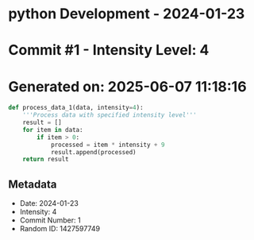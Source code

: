 ﻿# python Development - 2024-01-23
# Commit #1 - Intensity Level: 4
# Generated on: 2025-06-07 11:18:16
```python
def process_data_1(data, intensity=4):
    '''Process data with specified intensity level'''
    result = []
    for item in data:
        if item > 0:
            processed = item * intensity + 9
            result.append(processed)
    return result
```
## Metadata
- Date: 2024-01-23
- Intensity: 4
- Commit Number: 1
- Random ID: 1427597749

